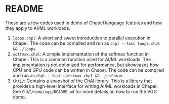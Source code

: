 # README

These are a few codes used in demo of Chapel language features and how they apply to AI/ML workloads.

1. `loops.chpl`: A short and sweet introduction to parallel execution in Chapel. The code can be compiled and run as `chpl --fast loops.chpl && ./loops`.
2. `softmax.chpl`: A simple implementation of the softmax function in Chapel. This is a common function used for AI/ML workloads. The implementation is not optimized for performance, but showcases how CPU and GPU code can be written in Chapel. The code can be compiled and run as `chpl --fast sofrtmax.chpl && ./softmax`.
3. `ChAI/`: Contains a snapshot of the [ChAI](https://github.com/Iainmon/ChAI) library. This is a library that provides a high-level interface for writing AI/ML workloads in Chapel. See `ChAI/demo/vgg/README.md` for more details on how to run the VGG demo.
